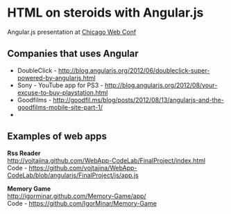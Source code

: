 # HTML on steroids with Angular.js

Angular.js presentation at [Chicago Web Conf](http://chicagowebconf.org/)

## Companies that uses Angular

* DoubleClick - http://blog.angularjs.org/2012/06/doubleclick-super-powered-by-angularjs.html
* Sony - YouTube app for PS3 - http://blog.angularjs.org/2012/08/your-excuse-to-buy-playstation.html
* Goodfilms - http://goodfil.ms/blog/posts/2012/08/13/angularjs-and-the-goodfilms-mobile-site-part-1/
* 

## Examples of web apps

**Rss Reader**  
http://vojtajina.github.com/WebApp-CodeLab/FinalProject/index.html  
Code - https://github.com/vojtajina/WebApp-CodeLab/blob/angularjs/FinalProject/js/app.js

**Memory Game**  
http://igorminar.github.com/Memory-Game/app/  
Code - https://github.com/IgorMinar/Memory-Game


